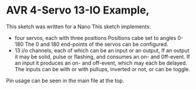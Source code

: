 # AVR 4-Servo 13-IO Example, 

This sketch was written for a Nano 
This sketch implements:
* four servos, each with three positions
   Positions cabe set to angles 0-180
   The 0 and 180 end-points of the servos can be configured.
* 13 i/o channels, each of which can be an input or an output,
   If an output it may be solid, pulse or flashing, and consumes an on- and 0ff-event. 
   If an input it produces an on- and off-event, which may each be delayed.  The 
     inputs can be with or with pullups, inverted or not, or can be toggle. 


Pin usage can be seen in the main file at the top. 


